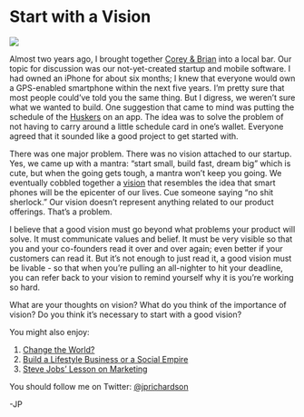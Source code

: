 <!--
id: 2325415779
link: http://techneur.com/post/2325415779/start-with-a-vision
slug: start-with-a-vision
date: Wed Dec 15 2010 10:25:08 GMT-0600 (CST)
publish: 2010-12-015
tags: reflect7, vision
-->


Start with a Vision
===================

![](http://media.tumblr.com/tumblr_ldh9lg2jYz1qzbc4f.png)

Almost two years ago, I brought together [Corey &
Brian](http://reflect7.com/about-us) into a local bar. Our topic for
discussion was our not-yet-created startup and mobile software. I had
owned an iPhone for about six months; I knew that everyone would own a
GPS-enabled smartphone within the next five years. I’m pretty sure that
most people could’ve told you the same thing. But I digress, we weren’t
sure what we wanted to build. One suggestion that came to mind was
putting the schedule of the [Huskers](http://huskers.com) on an app. The
idea was to solve the problem of not having to carry around a little
schedule card in one’s wallet. Everyone agreed that it sounded like a
good project to get started with.

There was one major problem. There was no vision attached to our
startup. Yes, we came up with a mantra: “start small, build fast, dream
big” which is cute, but when the going gets tough, a mantra won’t keep
you going. We eventually cobbled together a
[vision](http://reflect7.com/vision) that resembles the idea that smart
phones will be the epicenter of our lives. Cue someone saying “no shit
sherlock.” Our vision doesn’t represent anything related to our product
offerings. That’s a problem.

I believe that a good vision must go beyond what problems your product
will solve. It must communicate values and belief. It must be very
visible so that you and your co-founders read it over and over again;
even better if your customers can read it. But it’s not enough to just
read it, a good vision must be livable - so that when you’re pulling an
all-nighter to hit your deadline, you can refer back to your vision to
remind yourself why it is you’re working so hard.

What are your thoughts on vision? What do you think of the importance of
vision? Do you think it’s necessary to start with a good vision?

You might also enjoy:

1.  [Change the
    World?](http://techneur.com/post/1291554735/change-the-world)
2.  [Build a Lifestyle Business or a Social
    Empire](http://techneur.com/post/1360391727/build-a-lifestyle-business-or-build-a-social-empire)
3.  [Steve Jobs’ Lesson on
    Marketing](http://techneur.com/post/1035350505/steve-jobs-lesson-on-marketing-values-and-belief)

You should follow me on Twitter:
[@jprichardson](http://twitter.com/jprichardson)

-JP

